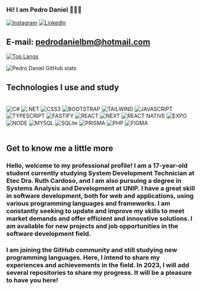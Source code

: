 ### Hi! I am Pedro Daniel 👋🇧🇷

[![Instagram](https://img.shields.io/badge/Instagram-E4405F?style=for-the-badge&logo=instagram&logoColor=white)](https://www.instagram.com/pedrodanielbrunetto/)
[![LinkedIn](https://img.shields.io/badge/LinkedIn-0077B5?style=for-the-badge&logo=linkedin&logoColor=white)](https://www.linkedin.com/in/pedrodanielbrunetto/)

## E-mail: pedrodanielbm@hotmail.com

[![Top Langs](https://github-readme-stats.vercel.app/api/top-langs/?username=PedroDanielBrunetto&layout=pie)](https://github.com/anuraghazra/github-readme-stats)

![Pedro Daniel GitHub stats](https://github-readme-stats.vercel.app/api?username=PedroDanielBrunetto&show_icons=true&theme=dracula)

## Technologies I use and study

<div style="display:inline_block"><br/>
    <img align="center" alt="C#" src="https://img.shields.io/badge/C%23-239120?style=for-the-badge&logo=c-sharp&logoColor=white"/>
    <img align="center" alt=".NET" src="https://img.shields.io/badge/.NET-5C2D91?style=for-the-badge&logo=.net&logoColor=white"/>
    <img align="center" alt="CSS3" src="https://img.shields.io/badge/CSS3-1572B6?style=for-the-badge&logo=css3&logoColor=white"/>
    <img align="center" alt="BOOTSTRAP" src="https://img.shields.io/badge/Bootstrap-563D7C?style=for-the-badge&logo=bootstrap&logoColor=white"/>
    <img align="center" alt="TAILWIND" src="https://img.shields.io/badge/Tailwind_CSS-38B2AC?style=for-the-badge&logo=tailwind-css&logoColor=white"/>
    <img align="center" alt="JAVASCRIPT" src="https://img.shields.io/badge/JavaScript-F7DF1E?style=for-the-badge&logo=javascript&logoColor=black"/>
    <img align="center" alt="TYPESCRIPT" src="https://img.shields.io/badge/TypeScript-007ACC?style=for-the-badge&logo=typescript&logoColor=white"/>
    <img align="center" alt="FASTIFY" src="https://img.shields.io/badge/fastify-%23000000.svg?style=for-the-badge&logo=fastify&logoColor=white"/>
    <img align="center" alt="REACT" src="https://img.shields.io/badge/React-20232A?style=for-the-badge&logo=react&logoColor=61DAFB"/>
    <img align="center" alt="NEXT" src="https://img.shields.io/badge/Next-black?style=for-the-badge&logo=next.js&logoColor=white"/>
    <img align="center" alt="REACT NATIVE" src="https://img.shields.io/badge/React_Native-20232A?style=for-the-badge&logo=react&logoColor=61DAFB"/>
    <img align="center" alt="EXPO" src="https://img.shields.io/badge/expo-1C1E24?style=for-the-badge&logo=expo&logoColor=#D04A37"/>
    <img align="center" alt="NODE" src="https://img.shields.io/badge/Node.js-43853D?style=for-the-badge&logo=node.js&logoColor=white"/>
    <img align="center" alt="MYSQL" src="https://img.shields.io/badge/MySQL-00000F?style=for-the-badge&logo=mysql&logoColor=white"/>
    <img align="center" alt="SQLite" src="https://img.shields.io/badge/sqlite-%2307405e.svg?style=for-the-badge&logo=sqlite&logoColor=white"/>
    <img align="center" alt="PRISMA" src="https://img.shields.io/badge/Prisma-3982CE?style=for-the-badge&logo=Prisma&logoColor=white"/>
    <img align="center" alt="PHP" src="https://img.shields.io/badge/PHP-777BB4?style=for-the-badge&logo=php&logoColor=white"/>
    <img align="center" alt="FIGMA" src="https://img.shields.io/badge/Figma-F24E1E?style=for-the-badge&logo=figma&logoColor=white"/>
</div>
<br>

## Get to know me a little more

### Hello, welcome to my professional profile! I am a 17-year-old student currently studying System Development Technician at Etec Dra. Ruth Cardoso, and I am also pursuing a degree in Systems Analysis and Development at UNIP. I have a great skill in software development, both for web and applications, using various programming languages and frameworks. I am constantly seeking to update and improve my skills to meet market demands and offer efficient and innovative solutions. I am available for new projects and job opportunities in the software development field.

### I am joining the GitHub community and still studying new programming languages. Here, I intend to share my experiences and achievements in the field. In 2023, I will add several repositories to share my progress. It will be a pleasure to have you here!
